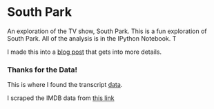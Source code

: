 # South Park
An exploration of the TV show, South Park. This is a fun exploration of South Park. All of the analysis is in the IPython Notebook. T

I made this into a [blog post](https://eddiewharton.com/2016/05/27/south-park "Post") that gets into more details. 

### Thanks for the Data! 
This is where I found the transcript [data](https://github.com/BobAdamsEE/SouthParkData "data"). 

I scraped the IMDB data from [this link](http://www.imdb.com/list/ls008123404/?start=1&view=compact&sort=user_rating:desc&defaults=1&scb=0.4095939879637156)
